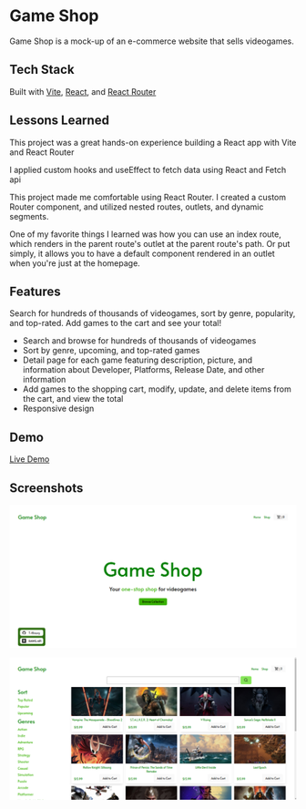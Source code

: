 
# Game Shop

Game Shop is a mock-up of an e-commerce website that sells videogames.






## Tech Stack

Built with [Vite](https://vitejs.dev/), [React](https://react.dev/), and [React Router](https://reactrouter.com/en/main)




## Lessons Learned


This project was a great hands-on experience building a React app with Vite and React Router

I applied custom hooks and useEffect to fetch data using React and Fetch api

This project made me comfortable using React Router.  I created a custom Router component, and utilized nested routes, outlets, and dynamic segments.

One of my favorite things I learned was how you can use an index route, which renders in the parent route's outlet at the parent route's path.  Or put simply, it allows you to have a default component rendered in an outlet when you're just at the homepage.  

## Features

Search for hundreds of thousands of videogames, sort by genre, popularity, and top-rated.  Add games to the cart and see your total! 

- Search and browse for hundreds of thousands of videogames
- Sort by genre, upcoming, and top-rated games
- Detail page for each game featuring description, picture, and information about Developer, Platforms, Release Date, and other information
- Add games to the shopping cart, modify, update, and delete items from the cart, and view the total
- Responsive design


## Demo

[Live Demo](https://shopping-cart-six-phi-35.vercel.app/)
## Screenshots

![App Screenshot](https://github.com/T-Khoury/Shopping-Cart/blob/main/images/home-page1.png)

![App Screenshot](https://github.com/T-Khoury/Shopping-Cart/blob/main/images/shop-page.png)

